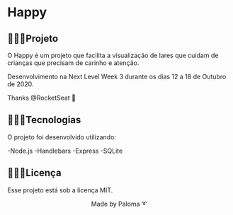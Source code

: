 <h1> Happy</h1>

## 👩🏽‍💻Projeto

O Happy é um projeto que facilita a visualização de lares que cuidam de crianças que precisam de carinho e atenção.

Desenvolvimento na Next Level Week 3 durante os dias 12 a 18 de Outubro de 2020.

Thanks @RocketSeat 🚀

## 👩🏽‍💻Tecnologias

O projeto foi desenvolvido utilizando: 

-Node.js
-Handlebars
-Express
-SQLite

## 👩🏽‍💻Licença

Esse projeto está sob a licença MIT.

<p align="center">Made by Paloma ➰</p>

